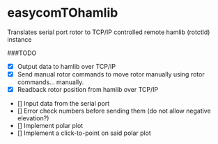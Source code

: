 # easycomTOhamlib
Translates serial port rotor to TCP/IP controlled remote hamlib (rotctld) instance

###TODO
- [X] Output data to hamlib over TCP/IP
- [X] Send manual rotor commands to move rotor manually using rotor commands... manually. 
- [X] Readback rotor position from hamlib over TCP/IP
- [] Input data from the serial port
- [] Error check numbers before sending them (do not allow negative elevation?)
- [] Implement polar plot
- [] Implement a click-to-point on said polar plot
